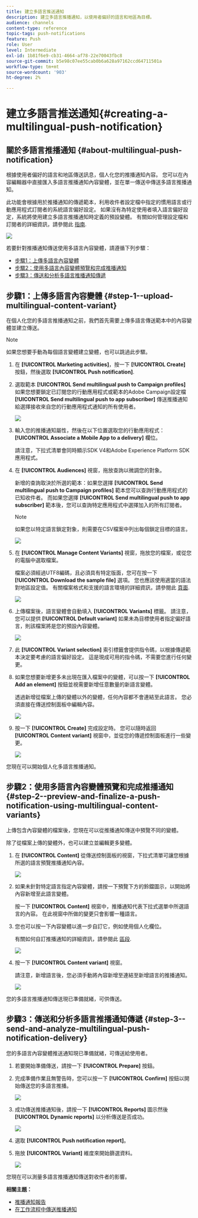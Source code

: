 ```yaml
---
title: 建立多語言推送通知
description: 建立多語言推播通知，以使用者偏好的語言和地區為目標。
audience: channels
content-type: reference
topic-tags: push-notifications
feature: Push
role: User
level: Intermediate
exl-id: 1b81f6e9-cb31-4664-af78-22e70043fbc8
source-git-commit: b5e98c07ee55cab0b6a628a97162ccd64711501a
workflow-type: tm+mt
source-wordcount: '903'
ht-degree: 2%

---
```


# 建立多語言推送通知{#creating-a-multilingual-push-notification}

## 關於多語言推播通知 {#about-multilingual-push-notification}

根據使用者偏好的語言和地區傳送訊息，個人化您的推播通知內容。 您可以在內容編輯器中直接匯入多語言推播通知內容變體，並在單一傳送中傳送多語言推播通知。

此功能會根據用於推播通知的傳遞範本，利用收件者設定檔中指定的慣用語言或行動應用程式訂閱者的系統語言偏好設定。 如果沒有為特定使用者填入語言偏好設定，系統將使用建立多語言推播通知時定義的預設變體。 有關如何管理設定檔和訂閱者的詳細資訊，請參閱此 [指南](../../audiences/using/get-started-profiles-and-audiences.md).

![](assets/multivariant_push_1.png)

若要針對推播通知傳送使用多語言內容變體，請遵循下列步驟：

* [步驟1：上傳多語言內容變體](#step-1--upload-multilingual-content-variant)
* [步驟2：使用多語言內容變體預覽和完成推播通知](#step-2--preview-and-finalize-a-push-notification-using-multilingual-content-variants)
* [步驟3：傳送和分析多語言推播通知傳遞](#step-3--send-and-analyze-multilingual-push-notification-delivery)

## 步驟1：上傳多語言內容變體 {#step-1--upload-multilingual-content-variant}

在個人化您的多語言推播通知之前，我們首先需要上傳多語言傳送範本中的內容變體並建立傳送。

>[!NOTE]
>
>如果您想要手動為每個語言變體建立變體，也可以跳過此步驟。

1. 在 **[!UICONTROL Marketing activities]**，按一下 **[!UICONTROL Create]** 按鈕，然後選取 **[!UICONTROL Push notification]**.
1. 選取範本 **[!UICONTROL Send multilingual push to Campaign profiles]** 如果您想要鎖定已訂閱您的行動應用程式或範本的Adobe Campaign設定檔 **[!UICONTROL Send multilingual push to app subscriber]** 傳送推播通知給選擇接收來自您的行動應用程式通知的所有使用者。

   ![](assets/multivariant_push_2.png)

1. 輸入您的推播通知屬性，然後在以下位置選取您的行動應用程式： **[!UICONTROL Associate a Mobile App to a delivery]** 欄位。

   請注意，下拉式清單會同時顯示SDK V4和Adobe Experience Platform SDK應用程式。

1. 在 **[!UICONTROL Audiences]** 視窗，拖放查詢以微調您的對象。

   新增的查詢取決於所選的範本：如果您選擇 **[!UICONTROL Send multilingual push to Campaign profiles]** 範本您可以查詢行動應用程式的已知收件者。 而如果您選擇 **[!UICONTROL Send multilingual push to app subscriber]** 範本後，您可以查詢特定應用程式中選擇加入的所有訂閱者。
   >[!NOTE]
   >
   >如果您以特定語言鎖定對象，則需要在CSV檔案中列出每個鎖定目標的語言。

   ![](assets/push_notif_audience.png)

1. 在 **[!UICONTROL Manage Content Variants]** 視窗，拖放您的檔案，或從您的電腦中選取檔案。

   檔案必須經過UTF8編碼，且必須具有特定版面，您可在按一下 **[!UICONTROL Download the sample file]** 選項。 您也應該使用適當的語法對地區設定值。 有關檔案格式和支援的語言環境的詳細資訊，請參閱此 [頁面](../../channels/using/generating-csv-multilingual-push.md).

   ![](assets/multivariant_push_4.png)

1. 上傳檔案後，語言變體會自動填入 **[!UICONTROL Variants]** 標籤。 請注意，您可以提供 **[!UICONTROL Default variant]** 如果未為目標使用者指定偏好語言，則該檔案將是您的預設內容變體。

   ![](assets/multivariant_push_5.png)

1. 此 **[!UICONTROL Variant selection]** 索引標籤會提供指令碼，以根據傳遞範本決定要考慮的語言偏好設定。 這是現成可用的指令碼，不需要您進行任何變更。
1. 如果您想要新增更多未出現在匯入檔案中的變體，可以按一下 **[!UICONTROL Add an element]** 按鈕並視需要新增任意數量的新語言變體。

   透過新增從檔案上傳的變體以外的變體，任何內容都不會連結至此語言。 您必須直接在傳送控制面板中編輯內容。

   ![](assets/multivariant_push_6.png)

1. 按一下 **[!UICONTROL Create]** 完成設定時。 您可以隨時返回 **[!UICONTROL Content variant]** 視窗中，並從您的傳遞控制面板進行一些變更。

   ![](assets/multivariant_push_8.png)

您現在可以開始個人化多語言推播通知。

## 步驟2：使用多語言內容變體預覽和完成推播通知 {#step-2--preview-and-finalize-a-push-notification-using-multilingual-content-variants}

上傳包含內容變體的檔案後，您現在可以從推播通知傳送中預覽不同的變體。

除了從檔案上傳的變體外，也可以建立並編輯更多變體。

1. 在 **[!UICONTROL Content]** 從傳送控制面板的視窗，下拉式清單可讓您根據所選的語言預覽推播通知內容。

   ![](assets/multivariant_push_7.png)

1. 如果未針對特定語言指定內容變體，請按一下預覽下方的鈴鐺圖示，以開始將內容新增至此語言變體。

   按一下 **[!UICONTROL Content]** 視窗中，推播通知代表下拉式選單中所選語言的內容。 在此視窗中所做的變更只會影響一種語言。

1. 您也可以按一下內容變體以進一步自訂它，例如使用個人化欄位。

   有關如何自訂推播通知的詳細資訊，請參閱此 [區段](../../channels/using/customizing-a-push-notification.md).

   ![](assets/multivariant_push_9.png)

1. 按一下 **[!UICONTROL Content variant]** 視窗。

   請注意，新增語言後，您必須手動將內容新增至連結至新增語言的推播通知。

   ![](assets/multivariant_push_10.png)

您的多語言推播通知傳送現已準備就緒，可供傳送。

## 步驟3：傳送和分析多語言推播通知傳遞 {#step-3--send-and-analyze-multilingual-push-notification-delivery}

您的多語言內容變體推送通知現已準備就緒，可傳送給使用者。

1. 若要開始準備傳送，請按一下 **[!UICONTROL Prepare]** 按鈕。
1. 完成準備作業且無警告時，您可以按一下 **[!UICONTROL Confirm]** 按鈕以開始傳送您的多語言推播。

   ![](assets/multivariant_push_12.png)

1. 成功傳送推播通知後，請按一下 **[!UICONTROL Reports]** 圖示然後 **[!UICONTROL Dynamic reports]** 以分析傳送是否成功。

   ![](assets/multivariant_push_13.png)

1. 選取 **[!UICONTROL Push notification report]**。
1. 拖放 **[!UICONTROL Variant]** 維度來開始篩選資料。

   ![](assets/multivariant_push_11.png)

您現在可以測量多語言推播通知傳送對收件者的影響。

**相關主題：**

* [推播通知報告](../../reporting/using/push-notification-report.md)
* [在工作流程中傳送推播通知](../../automating/using/push-notification-delivery.md)
